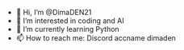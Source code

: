 - 👋 Hi, I’m @DimaDEN21
- 👀 I’m interested in coding and AI 
- 🌱 I’m currently learning Python
- 📫 How to reach me: Discord accname dimaden

<!---
DimaDEN21/DimaDEN21 is a ✨ special ✨ repository because its `README.md` (this file) appears on your GitHub profile.
You can click the Preview link to take a look at your changes.
--->
